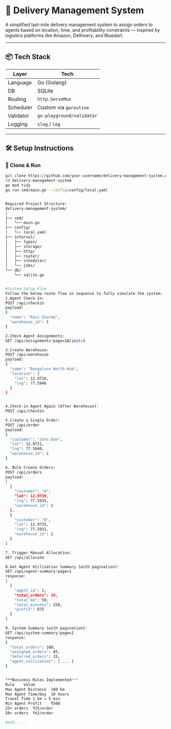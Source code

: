 # 🚚 Delivery Management System

A simplified last-mile delivery management system to assign orders to agents based on location, time, and profitability constraints — inspired by logistics platforms like Amazon, Delhivery, and Bluedart.

---

## 📦 Tech Stack

| Layer      | Tech              |
|------------|-------------------|
| Language   | Go (Golang)       |
| DB         | SQLite            |
| Routing    | `http.ServeMux`   |
| Scheduler  | Custom via `goroutine` |
| Validator  | `go-playground/validator` |
| Logging    | `slog` / `log`    |

---

## 🛠 Setup Instructions

### 🔁 Clone & Run

```bash
git clone https://github.com/your-username/delivery-management-system.git
cd delivery-management-system
go mod tidy
go run cmd/main.go --config=config/local.yaml


Required Project Structure:
delivery-management-system/
│
├── cmd/
│   └── main.go
├── config/
│   └── local.yaml
├── internal/
│   ├── types/
│   ├── storage/
│   ├── http/
│   ├── router/
│   ├── schedular/
│   └── jobs/
└── db/
    └── sqlite.go


#System Setup Flow
Follow the below route flow in sequence to fully simulate the system:
1.Agent Check-In:
POST /api/checkin
payload:
{
  "name": "Ravi Sharma",
  "warehouse_id": 1
}

2.Check Agent Assignments:
GET /api/assignments?page=1&limit=3

3.Create Warehouse:
POST /api/warehouse
payload:
{
  "name": "Bangalore North Hub",
  "location": {
    "lat": 12.9716,
    "lng": 77.5946
  }
}


4.Check-in Agent Again (After Warehouse):
POST /api/checkin

5.Create a Single Order:
POST /api/order
payload:
{
  "customer": "John Doe",
  "lat": 12.9721,
  "lng": 77.5940,
  "warehouse_id": 1
}

6. Bulk Create Orders:
POST /api/orders
payload:
[
  {
    "customer": "A",
    "lat": 12.9730,
    "lng": 77.5935,
    "warehouse_id": 2
  },
  {
    "customer": "B",
    "lat": 12.9735,
    "lng": 77.5931,
    "warehouse_id": 2
  }
]

7. Trigger Manual Allocation:
GET /api/allocate

8.Get Agent Utilization Summary (with pagination):
GET /api/agent-summary?page=1
response:
[
  {
    "agent_id": 1,
    "total_orders": 25,
    "total_km": 50,
    "total_minutes": 250,
    "profit": 875
  }
]

9. System Summary (with pagination):
GET /api/system-summary?page=2
response:
{
  "total_orders": 100,
  "assigned_orders": 85,
  "deferred_orders": 15,
  "agent_utilization": [ ... ]
}


***Business Rules Implemented***
Rule	Value
Max Agent Distance	100 km
Max Agent Time/Day	10 hours
Travel Time	1 km = 5 min
Min Agent Profit	₹500
25+ orders	₹35/order
50+ orders	₹42/order

#end.....


  

